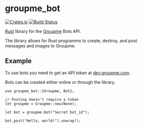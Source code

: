 # groupme_bot

[![Crates.io](https://img.shields.io/crates/v/groupme_bot.svg)](https://crates.io/crates/groupme_bot)
[![Build Status](https://travis-ci.org/dominikWin/groupme_bot.svg?branch=master)](https://travis-ci.org/dominikWin/groupme_bot)


[Rust](https://www.rust-lang.org/) library for the [Groupme](https://groupme.com) Bots API.

The library allows for Rust programms to create, destroy, and post messages
and images to Groupme.

## Example

To use bots you need to get an API token at [dev.groupme.com](https://dev.groupme.com/).

Bots can be created either online or through the library.

```
use groupme_bot::{Groupme, Bot};

// Posting doesn't require a token
let groupme = Groupme::new(None);

let bot = groupme.bot("Secret bot_id");

bot.post("Hello, world!").unwrap();
```
